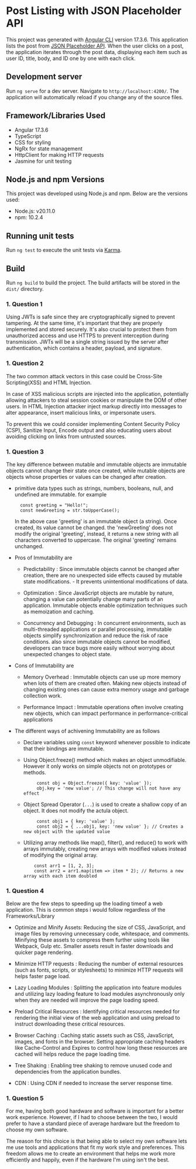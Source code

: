# Post Listing with JSON Placeholder API 

This project was generated with [Angular CLI](https://github.com/angular/angular-cli) version 17.3.6. This application lists the post from [JSON Placeholder API](https://jsonplaceholder.typicode.com). When the user clicks on a post, the application iterates through the post data, displaying each item such as user ID, title, body, and ID one by one with each click.

## Development server

Run `ng serve` for a dev server. Navigate to `http://localhost:4200/`. The application will automatically reload if you change any of the source files.

## Framework/Libraries Used

- Angular 17.3.6
- TypeScript
- CSS for styling
- NgRx for state management
- HttpClient for making HTTP requests
- Jasmine for unit testing

## Node.js and npm Versions

This project was developed using Node.js and npm. Below are the versions used:

- Node.js: v20.11.0
- npm: 10.2.4


## Running unit tests

Run `ng test` to execute the unit tests via [Karma](https://karma-runner.github.io).

## Build

Run `ng build` to build the project. The build artifacts will be stored in the `dist/` directory.


### 1. Question 1

Using JWTs is safe since they are cryptographically signed to prevent tampering. At the same time, it's important that they are properly implemented and stored securely. It's also crucial to protect them from unauthorized access and use HTTPS to prevent interception during transmission. JWTs will be a single string issued by the server after authentication, which contains a header, payload, and signature.

### 1. Question 2

The two common attack vectors in this case could be Cross-Site Scripting(XSS) and HTML Injection.

In case of XSS malicious scripts are injected into the application, potentially allowing attackers to steal session cookies or manipulate the DOM of other users. In HTML Injection attacker inject markup directly into messages to alter appearance, insert malicious links, or impersonate users. 

To prevent this we could consider implementing Content Security Policy (CSP), Sanitize Input, Encode output and also educating users about avoiding clicking on links from untrusted sources.

### 1. Question 3

The key difference between mutable and immutable objects are immutable objects cannot change their state once created, while mutable objects are objects whose properties or values can be changed after creation.

- primitive data types such as strings, numbers, booleans, null, and undefined are immutable. for example

        
        const greeting = "Hello!";
        const newGreeting = str.toUpperCase();


    In the above case 'greeting' is an immutable object (a string). Once created, its value cannot be changed. the 'newGreeting' does not modify the original 'greeting', instead, it returns a new string with all characters converted to uppercase. The original 'greeting' remains unchanged.

- Pros of Immutability are
     
    - Predictability : Since immutable objects cannot be changed after creation, there are no unexpected side effects caused by mutable state modifications. - It prevents unintentional modifications of data.

    - Optimization :  Since JavaScript objects are mutable by nature, changing a  value can potentially change many parts of an application. Immutable objects enable optimization techniques such as memoization and caching.

    - Concurrency and Debugging : In concurrent environments, such as multi-threaded applications or parallel processing, immutable objects simplify synchronization and reduce the risk of race conditions. also since immutable objects cannot be modified, developers can trace bugs more easily without worrying about unexpected changes to object state.

- Cons of Immutability are 

    - Memory Overhead : Immutable objects can use up more memory when lots of them are created often. Making new objects instead of changing existing ones can cause extra memory usage and garbage collection work.

    - Performance Impact : Immutable operations often involve creating new objects, which can impact performance in performance-critical applications

- The different ways of achivening Immutability are as follows

    -  Declare variables using `const` keyword whenever possible to indicate that their bindings are immutable.

    -  Using Object.freeze() method which makes an  object unmodifiable. However it only works on  simple objects not on prototypes or methods.


                const obj = Object.freeze({ key: 'value' });
                obj.key = 'new value'; // This change will not have any effect
                 

    -  Object Spread Operator  (`...`) is used to create a shallow  copy of an object. It does not modify the actula object.


                const obj1 = { key: 'value' };
                const obj2 = { ...obj1, key: 'new value' }; // Creates a new object with the updated value
                 

     -  Utilizing array methods like map(), filter(), and reduce() to work with arrays immutably, creating new arrays with modified values instead of modifying the original array.
                

                const arr1 = [1, 2, 3];
                const arr2 = arr1.map(item => item * 2); // Returns a new array with each item doubled
                

### 1. Question 4

Below are the few steps to speeding up the loading timeof a web application. This is common steps i would follow regardless of the Frameworks/Library

 - Optimize and Minify Assets: Reducing the size of CSS, JavaScript, and image files by removing unnecessary code, whitespace, and comments. Minifying these assets to compress them further using tools like Webpack, Gulp etc. Smaller assets result in faster downloads and quicker page rendering.

 - Minimize HTTP requests : Reducing the number of external resources (such as fonts, scripts, or stylesheets) to minimize HTTP requests will helps faster page load.

 - Lazy Loading Modules : Splitting the application into feature modules and utilizing lazy loading feature to load modules asynchronously only when they are needed will improve the page loading speed.

 - Preload Critical Resources : Identifying critical resources needed for rendering the initial view of the web application and using preload to instruct downloading these critical resources.

 - Browser Caching : Caching static assets such as CSS, JavaScript, images, and fonts in the browser. Setting appropriate caching headers like Cache-Control and Expires to control how long these resources are cached will helps reduce the page loading time.

 - Tree Shaking : Enabling tree shaking to remove unused code and dependencies from the application bundles.

 - CDN : Using CDN if needed to increase the server response time. 



### 1. Question 5

For me, having both good hardware and software is important for a better work experience. However, if I had to choose between the two, I would prefer to have a standard piece of average hardware but the freedom to choose my own software.

The reason for this choice is that being able to select my own software lets me use tools and applications that fit my work style and preferences. This freedom allows me to create an environment that helps me work more efficiently and happily, even if the hardware I'm using isn't the best.
